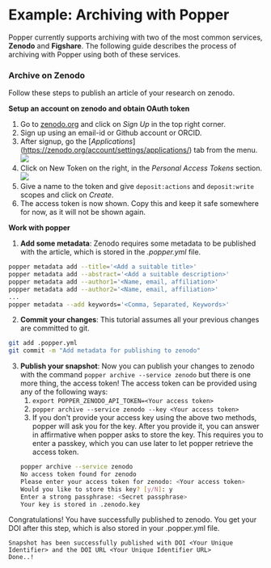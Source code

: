 # Example: Archiving with Popper

Popper currently supports archiving with two of the most common services, 
**Zenodo** and **Figshare**. The following guide describes the process of 
archiving with Popper using both of these services.

### Archive on Zenodo

Follow these steps to publish an article of your research on zenodo.

**Setup an account on zenodo and obtain OAuth token**

1. Go to [zenodo.org](https://zenodo.org/) and click on *Sign Up* 
in the top right corner.
2. Sign up using an email-id or Github account or ORCID.
3. After signup, go the [*Applications*]
(https://zenodo.org/account/settings/applications/) tab from the menu.
![](https://raw.githubusercontent.com/systemslab/popper/docs-reorg/docs/figures/zenodo1.png)
4. Click on New Token on the right, in the *Personal Access Tokens* section.
![](https://raw.githubusercontent.com/systemslab/popper/docs-reorg/docs/figures/zenodo2.png)
5. Give a name to the token and give `deposit:actions` and 
`deposit:write` scopes and click on *Create*.
6. The access token is now shown. Copy this and keep it safe somewhere 
for now, as it will not be shown again.

**Work with popper**

1. **Add some metadata**: Zenodo requires some metadata to be published 
with the article, which is stored in the *.popper.yml* file.

```bash
popper metadata add --title='<Add a suitable title>'
popper metadata add --abstract='<Add a suitable description>'
popper metadata add --author1='<Name, email, affiliation>'
popper metadata add --author2='<Name, email, affiliation>'
...
popper metadata --add keywords='<Comma, Separated, Keywords>'
```

2. **Commit your changes**: This tutorial assumes all your previous
changes are committed to git.

```bash
git add .popper.yml
git commit -m "Add metadata for publishing to zenodo"
```

3. **Publish your snapshot**: Now you can publish your changes to zenodo 
with the command `popper archive --service zenodo` but there is one more 
thing, the access token! The access token can be provided using any of 
the following ways:
    1. `export POPPER_ZENODO_API_TOKEN=<Your access token>`
    2. `popper archive --service zenodo --key <Your access token>`
    3. If you don't provide your access key using the above two methods, popper will ask you for the key. After you provide it, you can answer in affirmative when popper asks to store the key. This requires you to enter a passkey, which you can use later to let popper retrieve the access token.
    ```bash
    popper archive --service zenodo
    No access token found for zenodo
    Please enter your access token for zenodo: <Your access token>
    Would you like to store this key? [y/N]: y
    Enter a strong passphrase: <Secret passphrase>
    Your key is stored in .zenodo.key
    ```

Congratulations! You have successfully published to zenodo. You get your DOI after this step, which is also stored in your .popper.yml file.

```
Snapshot has been successfully published with DOI <Your Unique Identifier> and the DOI URL <Your Unique Identifier URL>
Done..!
```